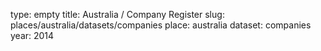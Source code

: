 type: empty
title: Australia / Company Register
slug: places/australia/datasets/companies
place: australia
dataset: companies
year: 2014
